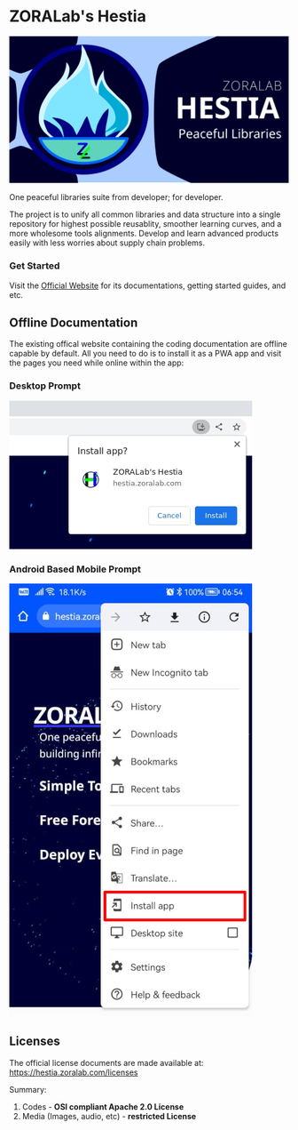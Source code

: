 # ZORALab's Hestia
![Banner](artworks/logos/zoralab-hestia-1200x630.svg)

One peaceful libraries suite from developer; for developer.

The project is to unify all common libraries and data structure into a single
repository for highest possible reusablity, smoother learning curves, and a more
wholesome tools alignments. Develop and learn advanced products easily with less
worries about supply chain problems.


### Get Started
Visit the [Official Website](https://hestia.zoralab.com) for its documentations,
getting started guides, and etc.




## Offline Documentation
The existing offical website containing the coding documentation are offline
capable by default. All you need to do is to install it as a PWA app and visit
the pages you need while online within the app:

### Desktop Prompt

![Desktop Install](artworks/screenshots/desktop-install.jpg)


### Android Based Mobile Prompt

![Mobile Install](artworks/screenshots/mobile-install.jpg)




## Licenses
The official license documents are made available at:
https://hestia.zoralab.com/licenses

Summary:
1. Codes - <b>OSI compliant Apache 2.0 License</b>
2. Media (Images, audio, etc) - <b>restricted License</b>
